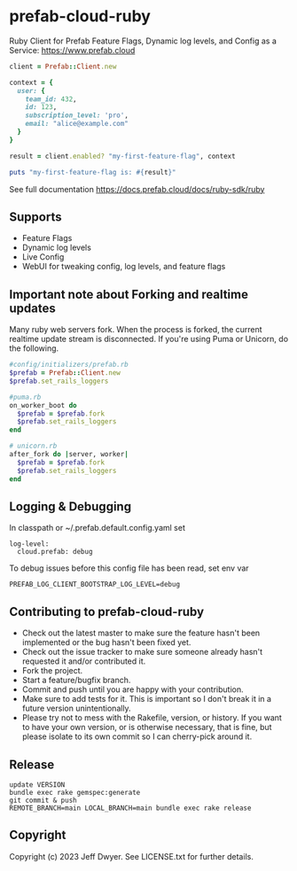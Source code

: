 # prefab-cloud-ruby

Ruby Client for Prefab Feature Flags, Dynamic log levels, and Config as a Service: https://www.prefab.cloud

```ruby
client = Prefab::Client.new

context = {
  user: {
    team_id: 432,
    id: 123,
    subscription_level: 'pro',
    email: "alice@example.com"
  }
}

result = client.enabled? "my-first-feature-flag", context

puts "my-first-feature-flag is: #{result}"
```

See full documentation https://docs.prefab.cloud/docs/ruby-sdk/ruby

## Supports

* Feature Flags
* Dynamic log levels
* Live Config
* WebUI for tweaking config, log levels, and feature flags

## Important note about Forking and realtime updates

Many ruby web servers fork. When the process is forked, the current realtime update stream is disconnected. If you're using Puma or Unicorn, do the following.

```ruby
#config/initializers/prefab.rb
$prefab = Prefab::Client.new
$prefab.set_rails_loggers
```

```ruby
#puma.rb
on_worker_boot do
  $prefab = $prefab.fork
  $prefab.set_rails_loggers
end
```

```ruby
# unicorn.rb
after_fork do |server, worker|
  $prefab = $prefab.fork
  $prefab.set_rails_loggers
end
```

## Logging & Debugging
In classpath or ~/.prefab.default.config.yaml set

```
log-level:
  cloud.prefab: debug
```

To debug issues before this config file has been read, set env var
```
PREFAB_LOG_CLIENT_BOOTSTRAP_LOG_LEVEL=debug
```

## Contributing to prefab-cloud-ruby

* Check out the latest master to make sure the feature hasn't been implemented or the bug hasn't been fixed yet.
* Check out the issue tracker to make sure someone already hasn't requested it and/or contributed it.
* Fork the project.
* Start a feature/bugfix branch.
* Commit and push until you are happy with your contribution.
* Make sure to add tests for it. This is important so I don't break it in a future version unintentionally.
* Please try not to mess with the Rakefile, version, or history. If you want to have your own version, or is otherwise necessary, that is fine, but please isolate to its own commit so I can cherry-pick around it.

## Release

```shell
update VERSION
bundle exec rake gemspec:generate
git commit & push
REMOTE_BRANCH=main LOCAL_BRANCH=main bundle exec rake release
```

## Copyright

Copyright (c) 2023 Jeff Dwyer. See LICENSE.txt for further details.
